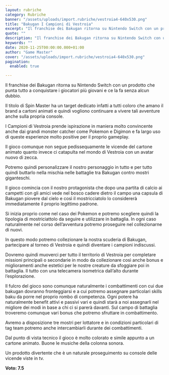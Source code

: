 ```yaml
---
layout: rubriche
category: Rubriche
banner: "/assets/uploads/import.rubriche/vestroia4-640x530.png"
title: "Bakugan I Campioni di Vestroia"
excerpt: "Il franchise dei Bakugan ritorna su Nintendo Switch con un prodotto che punta tutto a conquistare i giocatori più giovani e ce la fa senza alcun dubbio. Il titolo di Spin Master ha un  target dedicato infatti a tutti coloro che amano il brand a cartoni animati e quindi vogliono continuare a vivere tali avventure [&hellip"
quote: ""
description: "Il franchise dei Bakugan ritorna su Nintendo Switch con un prodotto che punta tutto a conquistare i giocatori più giovani e ce la fa senza alcun dubbio. Il titolo di Spin Master ha un  target dedicato infatti a tutti coloro che amano il brand a cartoni animati e quindi vogliono continuare a vivere tali avventure [&hellip"
keywords: ""
date: 2020-11-25T00:00:00.000+01:00
author: "Game Master"
cover: "/assets/uploads/import.rubriche/vestroia4-640x530.png"
pagination:
  enabled: true

---
```


Il franchise dei Bakugan ritorna su Nintendo Switch con un prodotto che punta tutto a conquistare i giocatori più giovani e ce la fa senza alcun dubbio.

Il titolo di Spin Master ha un target dedicato infatti a tutti coloro che amano il brand a cartoni animati e quindi vogliono continuare a vivere tali avventure anche sulla propria console.

I Campioni di Vestroia prende ispirazione in maniera molto convincente anche dai grandi monster catcher come Pokemon e Digimon e fa largo uso di queste esperienze molto positive per il proprio gameplay.

Il gioco comunque non segue pedissequamente le vicende del cartone animato quanto invece ci catapulta nel mondo di Vestroia con un avatar nuovo di zecca.

Potremo quindi personalizzare il nostro personaggio in tutto e per tutto quindi buttarlo nella mischia nelle battaglie tra Bakugan contro mostri giganteschi.

Il gioco comincia con il nostro protagonista che dopo una partita di calcio ai campetti con gli amici vede nel bosco cadere dietro il campo una capsula di Bakugan piovere dal cielo e così il mostricciatolo lo considererà immediatamente il proprio legittimo padrone.

Si inizia proprio come nel caso dei Pokemon e potremo scegliere quindi la tipologia di mostriciattolo da seguire e utilizzare in battaglia. In ogni caso naturalmente nel corso dell’avventura potremo proseguire nel collezionarne di nuovi.

In questo modo potremo collezionare la nostra scuderia di Bakugan, partecipare al torneo di Vestroia e quindi diventare i campioni indiscussi.

Dovremo quindi muoverci per tutto il territorio di Vestroia per completare missioni principali o secondarie in modo da collezionare così anche bonus e miglioramenti anche estetici per le nostre creature da sfoggiare poi in battaglia. Il tutto con una telecamera isometrica dall’alto durante l’esplorazione.

Il fulcro del gioco sono comunque naturalmente i combattimenti con cui due bakugan dovranno fronteggiarsi e a cui potremo assegnare particolari skills baku da porre nel proprio rombo di competenza. Ogni potere ha naturalmente benefit attivi e passivi vari e quindi starà a noi assegnarli nel migliore dei modi in base a chi ci si parerà davanti. Sul campo di battaglia troveremo comunque vari bonus che potremo sfruttare in combattimento.

Avremo a disposizione tre mostri per lottatore e in condizioni particolari di tag team potremo anche intercambiarli durante dei combattimenti.

Dal punto di vista tecnico il gioco è molto colorato e simile appunto a un cartone animato. Buone le musiche della colonna sonora.

Un prodotto divertente che è un naturale proseguimento su console delle vicende viste in tv.

**Voto: 7.5**